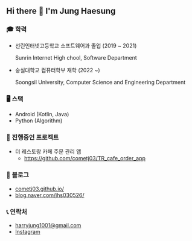## Hi there 👋 I'm Jung Haesung

### 🎓 학력

- 선린인터넷고등학교 소프트웨어과 졸업 (2019 ~ 2021)
  
  Sunrin Internet High chool, Software Department
  
- 숭실대학교 컴퓨터학부 재학 (2022 ~)

  Soongsil University, Computer Science and Engineering Department

### 🖥️ 스택

- Android (Kotlin, Java)
- Python (Algorithm)

### 🔭 진행중인 프로젝트

- 더 레스토랑 카페 주문 관리 앱
  - https://github.com/cometj03/TR_cafe_order_app

### 👀 블로그

- [cometj03.github.io/](https://cometj03.github.io/)
- [blog.naver.com/jhs030526/](https://blog.naver.com/jhs030526/)

### 📞 연락처

- [harryjung1001@gmail.com](mailto:harryjung1001@gmail.com)
- [Instagram](https://www.instagram.com/cometj03)

<!-- [![Solved.ac
프로필](http://mazassumnida.wtf/api/v2/generate_badge?boj=jhs030526)](https://solved.ac/jhs030526) -->
